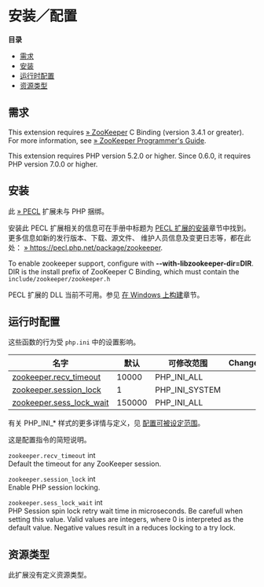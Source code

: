 安装／配置
==========

**目录**

-   [需求](/zookeeper/setup.html#需求)
-   [安装](/zookeeper/setup.html#安装)
-   [运行时配置](/zookeeper/setup.html#运行时配置)
-   [资源类型](/zookeeper/setup.html#资源类型)

需求
----

This extension requires
<a href="https://zookeeper.apache.org/" class="link external">» ZooKeeper</a>
C Binding (version 3.4.1 or greater). For more information, see
<a href="https://zookeeper.apache.org/doc/trunk/zookeeperProgrammers.html#C+Binding" class="link external">» ZooKeeper Programmer's Guide</a>.

This extension requires PHP version 5.2.0 or higher. Since 0.6.0, it
requires PHP version 7.0.0 or higher.

安装
----

此 <a href="https://pecl.php.net/" class="link external">» PECL</a>
扩展未与 PHP 捆绑。

安装此 PECL 扩展相关的信息可在手册中标题为
<a href="/install/pecl.html" class="link">PECL 扩展的安装</a>章节中找到。更多信息如新的发行版本、下载、源文件、
维护人员信息及变更日志等，都在此处：
<a href="https://pecl.php.net/package/zookeeper" class="link external">» https://pecl.php.net/package/zookeeper</a>.

To enable zookeeper support, configure with
**--with-libzookeeper-dir=DIR**. DIR is the install prefix of ZooKeeper
C Binding, which must contain the `include/zookeeper/zookeeper.h`

PECL 扩展的 DLL 当前不可用。参见
<a href="/install/windows/legacy/index.html#install.windows.legacy.building" class="link">在 Windows 上构建</a>章节。

运行时配置
----------

这些函数的行为受 `php.ini` 中的设置影响。

| 名字                                                                       | 默认   | 可修改范围       | Changelog |
|----------------------------------------------------------------------------|--------|------------------|-----------|
| <a href="/zookeeper/setup.html#" class="link">zookeeper.recv_timeout</a>   | 10000  | PHP\_INI\_ALL    |           |
| <a href="/zookeeper/setup.html#" class="link">zookeeper.session_lock</a>   | 1      | PHP\_INI\_SYSTEM |           |
| <a href="/zookeeper/setup.html#" class="link">zookeeper.sess_lock_wait</a> | 150000 | PHP\_INI\_ALL    |           |

有关 PHP\_INI\_\* 样式的更多详情与定义，见
<a href="/configuration/changes/modes.html" class="xref">配置可被设定范围</a>。

这是配置指令的简短说明。

`zookeeper.recv_timeout` <span class="type">int</span>  
Default the timeout for any ZooKeeper session.

`zookeeper.session_lock` <span class="type">int</span>  
Enable PHP session locking.

`zookeeper.sess_lock_wait` <span class="type">int</span>  
PHP Session spin lock retry wait time in microseconds. Be carefull when
setting this value. Valid values are integers, where 0 is interpreted as
the default value. Negative values result in a reduces locking to a try
lock.

资源类型
--------

此扩展没有定义资源类型。
